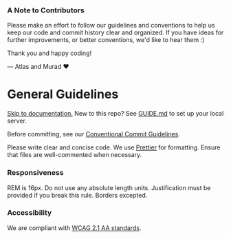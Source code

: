### A Note to Contributors

Please make an effort to follow our guidelines and conventions to help us keep our code and commit history clear and organized. If you have ideas for further improvements, or better conventions, we'd like to hear them :)

Thank you and happy coding!

— Atlas and Murad ❤️

# General Guidelines

[Skip to documentation.](https://github.com/atlasgong/mindvista/wiki/)
New to this repo? See [GUIDE.md](GUIDE.md) to set up your local server.

Before committing, see our [Conventional Commit Guidelines](https://github.com/atlasgong/mindvista/wiki/Commit-Guidelines).

Please write clear and concise code. We use [Prettier](https://prettier.io/docs/en/) for formatting. Ensure that files are well-commented when necessary.

### Responsiveness

REM is 16px. Do not use any absolute length units. Justification must be provided if you break this rule. Borders excepted.

### Accessibility

We are compliant with [WCAG 2.1 AA standards](https://www.w3.org/TR/WCAG21/).
